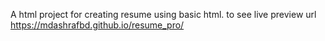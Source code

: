 A html project for creating resume using basic html.
to see live preview url https://mdashrafbd.github.io/resume_pro/

